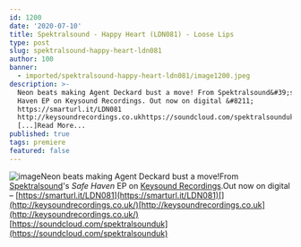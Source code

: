 ```yaml
---
id: 1200
date: '2020-07-10'
title: Spektralsound - Happy Heart (LDN081) - Loose Lips
type: post
slug: spektralsound-happy-heart-ldn081
author: 100
banner:
  - imported/spektralsound-happy-heart-ldn081/image1200.jpeg
description: >-
  Neon beats making Agent Deckard bust a move! From Spektralsound&#39;s Safe
  Haven EP on Keysound Recordings. Out now on digital &#8211;
  https://smarturl.it/LDN081
  http://keysoundrecordings.co.ukhttps://soundcloud.com/spektralsounduk
  [...]Read More...
published: true
tags: premiere
featured: false
---
```

![image](../imported/spektralsound-happy-heart-ldn081/image1200.jpeg)Neon beats making Agent Deckard bust a move!From [Spektralsound](https://soundcloud.com/spektralsounduk)'s _Safe Haven_ EP on [Keysound Recordings](http://keysoundrecordings.co.uk/).Out now on digital – [](https://smarturl.it/LDN081)[https://smarturl.it/LDN081](https://smarturl.it/LDN081)[](http://keysoundrecordings.co.uk/)[http://keysoundrecordings.co.uk](http://keysoundrecordings.co.uk/)  
[](https://soundcloud.com/spektralsounduk)[https://soundcloud.com/spektralsounduk](https://soundcloud.com/spektralsounduk)